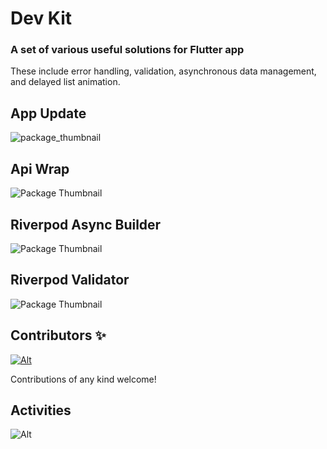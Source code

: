 # Dev Kit

### A set of various useful solutions for Flutter app

These include error handling, validation, asynchronous data management, and delayed list animation.

## App Update

![package_thumbnail](https://github.com/user-attachments/assets/e64a441f-6650-4a23-9204-3c61a7a8f2a7)

## Api Wrap

![Package Thumbnail](https://github.com/user-attachments/assets/2f549930-5647-4361-a53c-92f2bd94b30c)

## Riverpod Async Builder

![Package Thumbnail](https://github.com/user-attachments/assets/7240a6b8-f4e3-4b2c-8665-81b16abf5a6d)

## Riverpod Validator

![Package Thumbnail](https://github.com/user-attachments/assets/f3ed8e15-0428-495e-bbe0-2849a6358ab7)

## Contributors ✨

[![Alt](https://opencollective.com/dev_kit/contributors.svg?width=890&button=false)](https://github.com/remarkablemark/dev_kit/graphs/contributors)

Contributions of any kind welcome!

## Activities

![Alt](https://repobeats.axiom.co/api/embed/732b41cfc45839e3b078304e6b46ca0da7bd7f15.svg "Repobeats analytics image")
